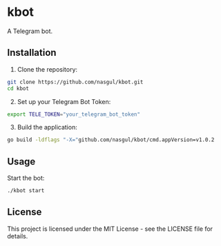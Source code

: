# kbot

A Telegram bot.

## Installation

1. Clone the repository:
```bash
git clone https://github.com/nasgul/kbot.git
cd kbot
```

2. Set up your Telegram Bot Token:
```bash
export TELE_TOKEN="your_telegram_bot_token"
```

3. Build the application:
```bash
go build -ldflags "-X="github.com/nasgul/kbot/cmd.appVersion=v1.0.2
```

## Usage

Start the bot:
```bash
./kbot start
```

## License

This project is licensed under the MIT License - see the LICENSE file for details.
